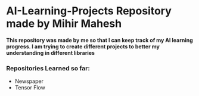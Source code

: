 # AI-Learning-Projects Repository made by Mihir Mahesh

**This repository was made by me so that I can keep track of my AI learning progress. I am trying to create different projects to better my understanding in different libraries**

### Repositories Learned so far:
* Newspaper
* Tensor Flow
